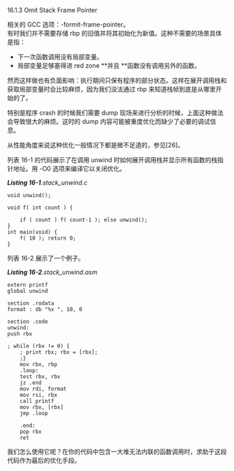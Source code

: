 16.1.3 Omit Stack Frame Pointer

相关的 GCC 选项：-formit-frame-pointer。  
有时我们并不需要存储 rbp 的旧值并将其初始化为新值。这种不需要的场景具体是指：

* 下一次函数调用没有局部变量。
* 局部变量足够塞得进 red zone **并且 **函数没有调用另外的函数。

然而这样做也有负面影响：执行期间只保有程序的部分状态。这样在展开调用栈和获取局部变量时会比较麻烦，因为我们没法通过 rbp 来知道栈帧到底是从哪里开始的了。

特别是程序 crash 的时候我们需要 dump 现场来进行分析的时候，上面这种做法会导致很大的麻烦。这时的 dump 内容可能被重度优化而缺少了必要的调试信息。

从性能角度来说这种优化一般情况下都是微不足道的，参见\[26\]。

列表 16-1 的代码展示了在调用 unwind 时如何展开调用栈并显示所有函数的栈指针地址。用 -O0 选项来编译它以关闭优化。

_**Listing 16-1**.stack\_unwind.c_

```
void unwind();

void f( int count ) {

    if ( count ) f( count-1 ); else unwind();
}
int main(void) {
    f( 10 ); return 0;
}
```

列表 16-2 展示了一个例子。

_**Listing 16-2**.stack\_unwind.asm_

```
extern printf
global unwind

section .rodata
format : db "%x ", 10, 0

section .code
unwind:
push rbx

; while (rbx != 0) {
    ; print rbx; rbx = [rbx];
    ;}
    mov rbx, rbp
    .loop:
    test rbx, rbx
    jz .end
    mov rdi, format
    mov rsi, rbx
    call printf
    mov rbx, [rbx]
    jmp .loop

    .end:
    pop rbx
    ret
```

我们怎么使用它呢？在你的代码中包含一大堆无法内联的函数调用时，求助于这段代码作为最后的优化手段。

